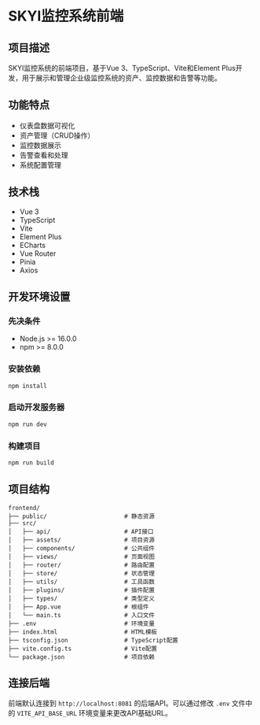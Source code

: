 # SKYI监控系统前端

## 项目描述

SKYI监控系统的前端项目，基于Vue 3、TypeScript、Vite和Element Plus开发，用于展示和管理企业级监控系统的资产、监控数据和告警等功能。

## 功能特点

- 仪表盘数据可视化
- 资产管理（CRUD操作）
- 监控数据展示
- 告警查看和处理
- 系统配置管理

## 技术栈

- Vue 3
- TypeScript
- Vite
- Element Plus
- ECharts
- Vue Router
- Pinia
- Axios

## 开发环境设置

### 先决条件

- Node.js >= 16.0.0
- npm >= 8.0.0

### 安装依赖

```bash
npm install
```

### 启动开发服务器

```bash
npm run dev
```

### 构建项目

```bash
npm run build
```

## 项目结构

```
frontend/
├── public/                      # 静态资源
├── src/
│   ├── api/                     # API接口
│   ├── assets/                  # 项目资源
│   ├── components/              # 公共组件
│   ├── views/                   # 页面视图
│   ├── router/                  # 路由配置
│   ├── store/                   # 状态管理
│   ├── utils/                   # 工具函数
│   ├── plugins/                 # 插件配置
│   ├── types/                   # 类型定义
│   ├── App.vue                  # 根组件
│   └── main.ts                  # 入口文件
├── .env                         # 环境变量
├── index.html                   # HTML模板
├── tsconfig.json                # TypeScript配置
├── vite.config.ts               # Vite配置
└── package.json                 # 项目依赖
```

## 连接后端

前端默认连接到 `http://localhost:8081` 的后端API。可以通过修改 `.env` 文件中的 `VITE_API_BASE_URL` 环境变量来更改API基础URL。 
